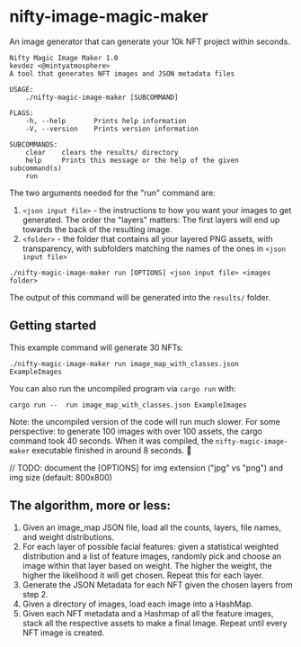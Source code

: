 # nifty-image-magic-maker
An image generator that can generate your 10k NFT project within seconds.

```
Nifty Magic Image Maker 1.0
kevdez <@mintyatmosphere>
A tool that generates NFT images and JSON metadata files

USAGE:
    ./nifty-magic-image-maker [SUBCOMMAND]

FLAGS:
    -h, --help       Prints help information
    -V, --version    Prints version information

SUBCOMMANDS:
    clear    clears the results/ directory
    help     Prints this message or the help of the given subcommand(s)
    run
```

The two arguments needed for the "run" command are:

1. `<json input file>` - the instructions to how you want your images to get generated. The order the "layers" matters: The first layers will end up towards the back of the resulting image.
2. `<folder>` - the folder that contains all your layered PNG assets, with transparency, with subfolders matching the names of the ones in `<json input file>`

```
./nifty-magic-image-maker run [OPTIONS] <json input file> <images folder>
```

The output of this command will be generated into the `results/` folder.

## Getting started 

This example command will generate 30 NFTs:
```
./nifty-magic-image-maker run image_map_with_classes.json ExampleImages
```

You can also run the uncompiled program via `cargo run` with:
```
cargo run --  run image_map_with_classes.json ExampleImages
```

Note: the uncompiled version of the code will run much slower. For some perspective: to generate 100 images with over 100 assets, the cargo command took 40 seconds. When it was compiled, the `nifty-magic-image-maker` executable finished in around 8 seconds. 🚀

// TODO: document the [OPTIONS] for img extension ("jpg" vs "png") and img size (default: 800x800)

## The algorithm, more or less:

1. Given an image_map JSON file, load all the counts, layers, file names, and weight distributions. 
2. For each layer of possible facial features: given a statistical weighted distribution and a list of feature images, randomly pick and choose an image within that layer based on weight. The higher the weight, the higher the likelihood it will get chosen. Repeat this for each layer.
3. Generate the JSON Metadata for each NFT given the chosen layers from step 2.
4. Given a directory of images, load each image into a HashMap.
5. Given each NFT metadata and a Hashmap of all the feature images, stack all the respective assets to make a final Image. Repeat until every NFT image is created.
